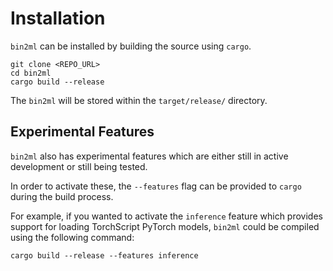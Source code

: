 # Installation

`bin2ml` can be installed by building the source using `cargo`.

```
git clone <REPO_URL>
cd bin2ml
cargo build --release
```

The `bin2ml` will be stored within the `target/release/` directory.

## Experimental Features

`bin2ml` also has experimental features which are either still in active development or still being tested.

In order to activate these, the `--features` flag can be provided to `cargo` during the build process.

For example, if you wanted to activate the `inference` feature which provides support for loading TorchScript PyTorch models, `bin2ml` could be compiled using the following command:
```
cargo build --release --features inference
```